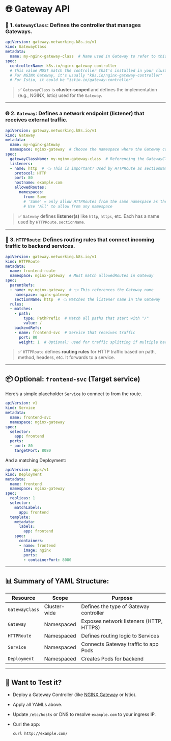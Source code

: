 # 🌐 Gateway API

### 📁 1. `GatewayClass`: Defines the controller that manages Gateways.

```yaml
apiVersion: gateway.networking.k8s.io/v1
kind: GatewayClass
metadata:
  name: my-nginx-gateway-class  # Name used in Gateway to refer to this class
spec:
  controllerName: k8s.io/nginx-gateway-controller
  # This value MUST match the controller that's installed in your cluster.
  # For NGINX Gateway, it's usually "k8s.io/nginx-gateway-controller"
  # For Istio, it could be "istio.io/gateway-controller"
```

> ✅ `GatewayClass` is **cluster-scoped** and defines the implementation (e.g., NGINX, Istio) used for the `Gateway`.

---

### 🌐 2. `Gateway`: Defines a network endpoint (listener) that receives external traffic.

```yaml
apiVersion: gateway.networking.k8s.io/v1
kind: Gateway
metadata:
  name: my-nginx-gateway
  namespace: nginx-gateway  # Choose the namespace where the Gateway controller is watching
spec:
  gatewayClassName: my-nginx-gateway-class  # Referencing the GatewayClass above
  listeners:
  - name: http  # 👈 This is important! Used by HTTPRoute as sectionName
    protocol: HTTP
    port: 80
    hostname: example.com
    allowedRoutes:
      namespaces:
        from: Same
        # 'Same' = only allow HTTPRoutes from the same namespace as the Gateway
        # Use 'All' to allow from any namespace
```

> ✅ `Gateway` defines **listener(s)** like `http`, `https`, etc. Each has a name used by `HTTPRoute.sectionName`.

---

### 🚏 3. `HTTPRoute`: Defines routing rules that connect incoming traffic to backend services.

```yaml
apiVersion: gateway.networking.k8s.io/v1
kind: HTTPRoute
metadata:
  name: frontend-route
  namespace: nginx-gateway  # Must match allowedRoutes in Gateway
spec:
  parentRefs:
  - name: my-nginx-gateway  # 👈 This references the Gateway name
    namespace: nginx-gateway
    sectionName: http  # 👈 Matches the listener name in the Gateway
  rules:
  - matches:
    - path:
        type: PathPrefix  # Match all paths that start with "/"
        value: /
    backendRefs:
    - name: frontend-svc  # Service that receives traffic
      port: 80
      weight: 1  # Optional: used for traffic splitting if multiple backends
```

> ✅ `HTTPRoute` defines **routing rules** for HTTP traffic based on path, method, headers, etc. It forwards to a service.

---

## 📦 Optional: `frontend-svc` (Target service)

Here’s a simple placeholder `Service` to connect to from the route.

```yaml
apiVersion: v1
kind: Service
metadata:
  name: frontend-svc
  namespace: nginx-gateway
spec:
  selector:
    app: frontend
  ports:
  - port: 80
    targetPort: 8080
```

And a matching Deployment:

```yaml
apiVersion: apps/v1
kind: Deployment
metadata:
  name: frontend
  namespace: nginx-gateway
spec:
  replicas: 1
  selector:
    matchLabels:
      app: frontend
  template:
    metadata:
      labels:
        app: frontend
    spec:
      containers:
      - name: frontend
        image: nginx
        ports:
        - containerPort: 8080
```

---

## 📊 Summary of YAML Structure:

| Resource       | Scope        | Purpose                                 |
| -------------- | ------------ | --------------------------------------- |
| `GatewayClass` | Cluster-wide | Defines the type of Gateway controller  |
| `Gateway`      | Namespaced   | Exposes network listeners (HTTP, HTTPS) |
| `HTTPRoute`    | Namespaced   | Defines routing logic to Services       |
| `Service`      | Namespaced   | Connects Gateway traffic to app Pods    |
| `Deployment`   | Namespaced   | Creates Pods for backend                |

---

## 🧪 Want to Test it?

* Deploy a Gateway Controller (like [NGINX Gateway](https://github.com/nginxinc/nginx-gateway-fabric) or Istio).
* Apply all YAMLs above.
* Update `/etc/hosts` or DNS to resolve `example.com` to your ingress IP.
* Curl the app:

  ```bash
  curl http://example.com/
  ```
